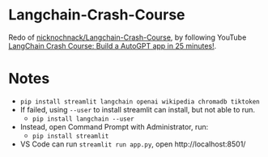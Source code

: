 # Langchain-Crash-Course
Redo of [nicknochnack/Langchain-Crash-Course](https://github.com/nicknochnack/Langchain-Crash-Course), by following YouTube [LangChain Crash Course: Build a AutoGPT app in 25 minutes!](https://www.youtube.com/watch?v=MlK6SIjcjE8).

# Notes
* `pip install streamlit langchain openai wikipedia chromadb tiktoken`
* If failed, using `--user` to install streamlit can install, but not able to run.
    * `pip install langchain --user`
* Instead, open Command Prompt with Administrator, run:
    * `pip install streamlit`
* VS Code can run `streamlit run app.py`, open http://localhost:8501/